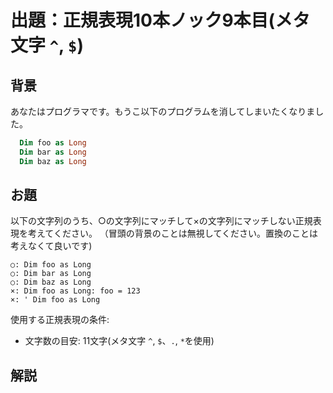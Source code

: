 # 出題：正規表現10本ノック9本目(メタ文字 `^`, `$`)

## 背景

あなたはプログラマです。もうこ以下のプログラムを消してしまいたくなりました。

```vb
  Dim foo as Long
  Dim bar as Long
  Dim baz as Long
```

## お題
以下の文字列のうち、○の文字列にマッチして×の文字列にマッチしない正規表現を考えてください。
（冒頭の背景のことは無視してください。置換のことは考えなくて良いです)

    ○: Dim foo as Long
    ○: Dim bar as Long
    ○: Dim baz as Long
    ×: Dim foo as Long: foo = 123
    ×: ' Dim foo as Long

使用する正規表現の条件:
  * 文字数の目安: 11文字(メタ文字 `^`, `$`、`.`, `*`を使用)   <!-- ^Dim.*Long$ -->

## 解説

<!--
メタ文字、`^` や `$` は文字にマッチせず、場所にマッチします。
このような表現、文字列の検索ができるのは正規表現ならではと言えます。`^` は文字列の先頭、`$` は文字列の末尾(又は改行の直前)にマッチします。
(改行の扱いはややこしいのでここでは触れません)

このような場所にマッチする正規表現には、`\b` (単語の境界にマッチ)
などがあります。「単語」が何か定義しないと曖昧ではありますが、たとえば `\b` を使うと以下のような検索ができます。

正規表現: \bfoo\b  (1単語の foo にマッチ)
* ○: foo
* ○: foo()
* ×: foobar
* ×: barfoo
* ×: foofoo
-->

